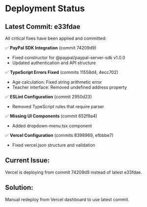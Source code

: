 # Deployment Status

## Latest Commit: e33fdae
All critical fixes have been applied and committed:

✅ **PayPal SDK Integration** (commit 74209d9)
- Fixed constructor for @paypal/paypal-server-sdk v1.0.0
- Updated authentication and API structure

✅ **TypeScript Errors Fixed** (commits 11558d4, 4ecc702)  
- Age calculation: Fixed string arithmetic error
- Teacher interface: Removed undefined address property

✅ **ESLint Configuration** (commit 2950d23)
- Removed TypeScript rules that require parser

✅ **Missing UI Components** (commit 652f9a4)
- Added dropdown-menu.tsx component

✅ **Vercel Configuration** (commits 8398969, efbbbe7)
- Fixed vercel.json structure and validation

## Current Issue:
Vercel is deploying from commit 74209d9 instead of latest e33fdae.

## Solution:
Manual redeploy from Vercel dashboard to use latest commit.